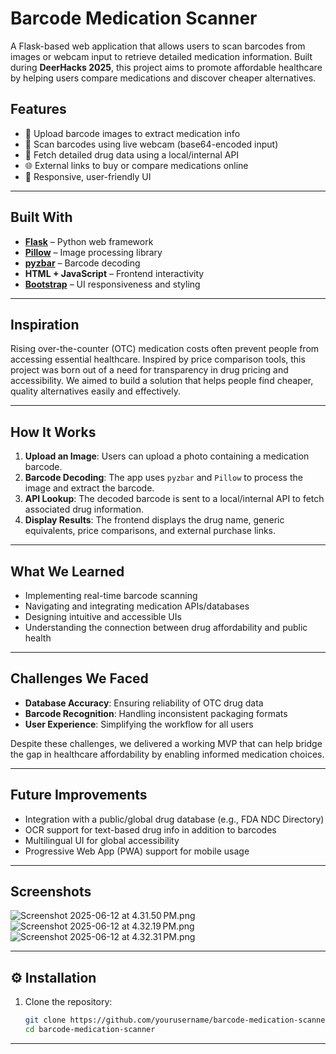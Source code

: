 # Barcode Medication Scanner

A Flask-based web application that allows users to scan barcodes from images or webcam input to retrieve detailed medication information. Built during **DeerHacks 2025**, this project aims to promote affordable healthcare by helping users compare medications and discover cheaper alternatives.

## Features

- 📸 Upload barcode images to extract medication info
- 🎥 Scan barcodes using live webcam (base64-encoded input)
- 🔎 Fetch detailed drug data using a local/internal API
- 🌐 External links to buy or compare medications online
- 📱 Responsive, user-friendly UI

---

## Built With

- **[Flask](https://flask.palletsprojects.com/)** – Python web framework
- **[Pillow](https://python-pillow.org/)** – Image processing library
- **[pyzbar](https://github.com/NaturalHistoryMuseum/pyzbar)** – Barcode decoding
- **HTML + JavaScript** – Frontend interactivity
- **[Bootstrap](https://getbootstrap.com/)** – UI responsiveness and styling

---

## Inspiration

Rising over-the-counter (OTC) medication costs often prevent people from accessing essential healthcare. Inspired by price comparison tools, this project was born out of a need for transparency in drug pricing and accessibility. We aimed to build a solution that helps people find cheaper, quality alternatives easily and effectively.

---

## How It Works

1. **Upload an Image**: Users can upload a photo containing a medication barcode.
2. **Barcode Decoding**: The app uses `pyzbar` and `Pillow` to process the image and extract the barcode.
3. **API Lookup**: The decoded barcode is sent to a local/internal API to fetch associated drug information.
4. **Display Results**: The frontend displays the drug name, generic equivalents, price comparisons, and external purchase links.

---

## What We Learned

-  Implementing real-time barcode scanning
-  Navigating and integrating medication APIs/databases
-  Designing intuitive and accessible UIs
-  Understanding the connection between drug affordability and public health

---

## Challenges We Faced

- **Database Accuracy**: Ensuring reliability of OTC drug data
- **Barcode Recognition**: Handling inconsistent packaging formats
- **User Experience**: Simplifying the workflow for all users

Despite these challenges, we delivered a working MVP that can help bridge the gap in healthcare affordability by enabling informed medication choices.

---

## Future Improvements

- Integration with a public/global drug database (e.g., FDA NDC Directory)
- OCR support for text-based drug info in addition to barcodes
- Multilingual UI for global accessibility
- Progressive Web App (PWA) support for mobile usage

---

## Screenshots

![Screenshot 2025-06-12 at 4.31.50 PM.png](uploads/Screenshot%202025-06-12%20at%204.31.50%E2%80%AFPM.png)
![Screenshot 2025-06-12 at 4.32.19 PM.png](uploads/Screenshot%202025-06-12%20at%204.32.19%E2%80%AFPM.png)
![Screenshot 2025-06-12 at 4.32.31 PM.png](uploads/Screenshot%202025-06-12%20at%204.32.31%E2%80%AFPM.png)

---

## ⚙️ Installation

1. Clone the repository:
   ```bash
   git clone https://github.com/yourusername/barcode-medication-scanner.git
   cd barcode-medication-scanner

---